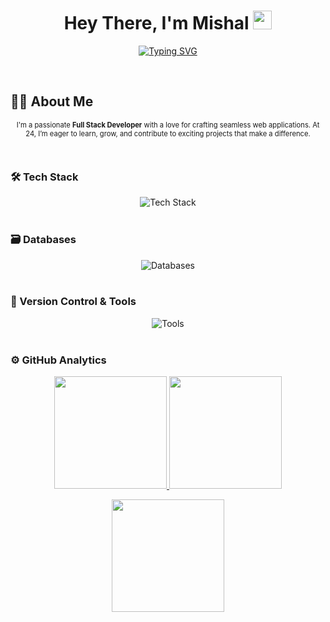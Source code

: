 <h1 align="center"> Hey There, I'm Mishal <img src="https://raw.githubusercontent.com/Mishel-07/Mishel-07/main/hand.gif" width="30px"> </h1> 
<p align="center">
  <a href="https://github.com/Mishel-07">
    <img src="https://readme-typing-svg.herokuapp.com?font=Fira+Code&pause=1000&color=00FF00&center=true&vCenter=true&width=435&lines=Full+Stack+Developer;Tech+Enthusiast;Problem+Solver" alt="Typing SVG" />
  </a>
</p>

<br>

## 👨‍💻 About Me
<p align="center" style="font-size: 0.8em;">
  I'm a passionate <strong>Full Stack Developer</strong> with a love for crafting seamless web applications. At 24, I’m eager to learn, grow, and contribute to exciting projects that make a difference.
</p>

<br>

### 🛠 Tech Stack

<div align="center">
  <img src="https://skillicons.dev/icons?i=python,go,javascript,dart,java,c,cpp,bootstrap,html,css,kafka,spring,vue,swagger,postman,gcp,figma,markdown" alt="Tech Stack" />
</div>

<br>

### 🗃 Databases

<div align="center">
  <img src="https://skillicons.dev/icons?i=redis,mongodb,postgres,elasticsearch" alt="Databases" />
</div>

<br>

### 🧰 Version Control & Tools

<div align="center">
  <img src="https://skillicons.dev/icons?i=git,github,vscode,eclipse,brave,jenkins,slack,bitbucket,confluence,jira,notion,adobe,canva,maven,splunk,sonarlint" alt="Tools" />
</div>

<br>

### ⚙️ GitHub Analytics

<p align="center">
  <a href="https://github.com/Mishel-07">
    <img height="180em" src="https://github-readme-stats-eight-theta.vercel.app/api?username=Mishel-07&show_icons=true&include_all_commits=true&count_private=true"/>
  </a>
  <a href="https://github.com/Mishel-07">
    <img height="180em" src="https://github-readme-stats-eight-theta.vercel.app/api/top-langs/?username=Mishel-07&layout=compact&langs_count=8"/>
  </a>
</p>

<p align="center">
  <img height="180em" src="https://github-readme-streak-stats.herokuapp.com/?user=Mishel-07&hide_border=true"/>
</p>
